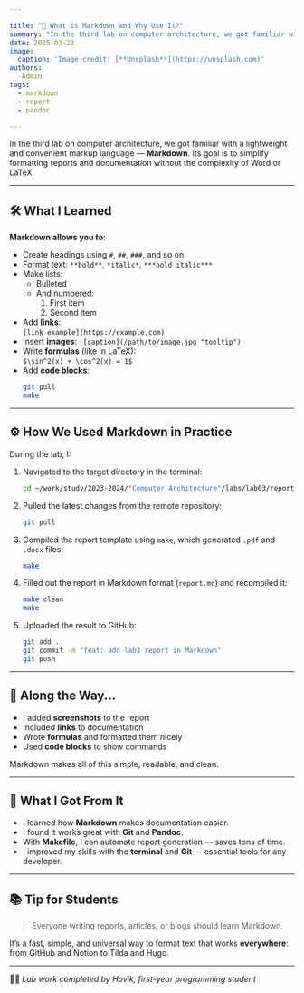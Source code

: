 ```yaml
---

title: "📘 What is Markdown and Why Use It?"
summary: "In the third lab on computer architecture, we got familiar with a lightweight and convenient markup language — **Markdown**. Its goal is to simplify formatting reports and documentation without the complexity of Word or LaTeX."
date: 2025-03-23
image:
  caption: 'Image credit: [**Unsplash**](https://unsplash.com)'
authors:
  -Admin
tags:
  - markdown
  - report
  - pandoc

---
```


In the third lab on computer architecture, we got familiar with a lightweight and convenient markup language — **Markdown**. Its goal is to simplify formatting reports and documentation without the complexity of Word or LaTeX.

---

## 🛠 What I Learned

**Markdown allows you to:**

- Create headings using `#`, `##`, `###`, and so on  
- Format text: `**bold**`, `*italic*`, `***bold italic***`
- Make lists:
  - Bulleted
  - And numbered:
    1. First item  
    2. Second item
- Add **links**:  
  `[link example](https://example.com)`
- Insert **images**:
  `![caption](/path/to/image.jpg "tooltip")`
- Write **formulas** (like in LaTeX):  
  `$\sin^2(x) + \cos^2(x) = 1$`
- Add **code blocks**:
  ```bash
  git pull
  make
  ```

---

## ⚙️ How We Used Markdown in Practice

During the lab, I:

1. Navigated to the target directory in the terminal:
   ```bash
   cd ~/work/study/2023-2024/"Computer Architecture"/labs/lab03/report
   ```

2. Pulled the latest changes from the remote repository:
   ```bash
   git pull
   ```

3. Compiled the report template using `make`, which generated `.pdf` and `.docx` files:
   ```bash
   make
   ```

4. Filled out the report in Markdown format (`report.md`) and recompiled it:
   ```bash
   make clean
   make
   ```

5. Uploaded the result to GitHub:
   ```bash
   git add .
   git commit -m "feat: add lab3 report in Markdown"
   git push
   ```

---

## 📸 Along the Way...

- I added **screenshots** to the report  
- Included **links** to documentation  
- Wrote **formulas** and formatted them nicely  
- Used **code blocks** to show commands  

Markdown makes all of this simple, readable, and clean.

---

## 🧠 What I Got From It

- I learned how **Markdown** makes documentation easier.
- I found it works great with **Git** and **Pandoc**.
- With **Makefile**, I can automate report generation — saves tons of time.
- I improved my skills with the **terminal** and **Git** — essential tools for any developer.

---

## 📚 Tip for Students

> Everyone writing reports, articles, or blogs should learn Markdown.

It’s a fast, simple, and universal way to format text that works **everywhere**:  
from GitHub and Notion to Tilda and Hugo.

---

🧑‍💻 *Lab work completed by Hovik, first-year programming student*
```